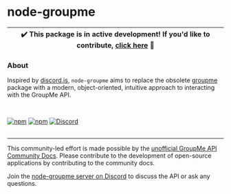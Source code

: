 # node-groupme

| ✔️ This package is in active development! If you'd like to contribute, [click here](https://github.com/not-so-smart/node-groupme/contribute) 🙂 |
| ----------------------------------------------------------------------------------------------------------------------------------------------- |

### About

Inspired by [discord.js](https://github.com/discordjs/discord.js), `node-groupme` aims to replace the obsolete [groupme](https://www.npmjs.com/package/groupme) package with a modern, object-oriented, intuitive approach to interacting with the GroupMe API.

<br>

[![npm](https://img.shields.io/npm/v/node-groupme?style=for-the-badge)](https://npmjs.com/node-groupme)
[![npm](https://img.shields.io/npm/v/node-groupme?color=red&label=Docs%20version&style=for-the-badge)](https://groupme.js.org)
[![Discord](https://img.shields.io/discord/898587555249946664?color=blue&label=Discord&style=for-the-badge)](https://discord.gg/5yxWtuuEZg)
<br><br>

---

This community-led effort is made possible by the [unofficial GroupMe API Community Docs](https://github.com/2CATteam/GroupMeCommunityDocs). Please contribute to the development of open-source applications by contributing to the community docs.

Join the [node-groupme server on Discord](https://discord.gg/5yxWtuuEZg) to discuss the API or ask any questions.
